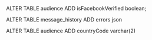 ALTER TABLE audience
ADD isFacebookVerified boolean;

ALTER TABLE message_history
ADD errors json

ALTER TABLE audience
ADD countryCode varchar(2)